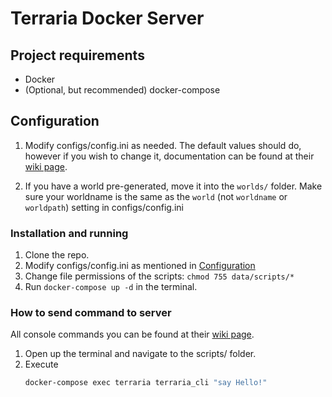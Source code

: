 # Terraria Docker Server

## Project requirements

- Docker
- (Optional, but recommended) docker-compose

## Configuration

1. Modify configs/config.ini as needed. The default values should do, however if you wish to change it, documentation can be found at their [wiki page](https://terraria.gamepedia.com/Guide:Setting_up_a_Terraria_server#Making_a_configuration_file).

2. If you have a world pre-generated, move it into the `worlds/` folder. Make sure your worldname is the same as the `world` (not `worldname` or `worldpath`) setting in configs/config.ini


### Installation and running

1. Clone the repo.
2. Modify configs/config.ini as mentioned in [Configuration](#configuration)
3. Change file permissions of the scripts: `chmod 755 data/scripts/*`
4. Run `docker-compose up -d` in the terminal.

### How to send command to server

All console commands you can be found at their [wiki page](https://terraria.gamepedia.com/Server#List_of_console_commands).

1. Open up the terminal and navigate to the scripts/ folder.
2. Execute
    ```bash
    docker-compose exec terraria terraria_cli "say Hello!"
    ```